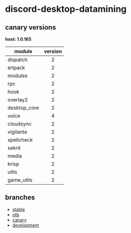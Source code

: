 # discord-desktop-datamining

## canary versions

**host: 1.0.165**

| module | version |
| ------ | :-----: |
| dispatch | 2 |
| erlpack | 2 |
| modules | 2 |
| rpc | 2 |
| hook | 2 |
| overlay2 | 2 |
| desktop_core | 2 |
| voice | 4 |
| cloudsync | 2 |
| vigilante | 2 |
| spellcheck | 2 |
| sekrit | 2 |
| media | 2 |
| krisp | 2 |
| utils | 2 |
| game_utils | 2 |

## branches

- [stable](https://github.com/OpenAsar/discord-desktop-datamining/tree/stable)
- [ptb](https://github.com/OpenAsar/discord-desktop-datamining/tree/ptb)
- [canary](https://github.com/OpenAsar/discord-desktop-datamining/tree/canary)
- [development](https://github.com/OpenAsar/discord-desktop-datamining/tree/development)